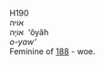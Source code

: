 <body>
  <p>H190<br>  אויה  <br> אוֹיָה  ‎  ‘ôyâh  <br><i>o-yaw‘ </i><br>Feminine of <a href="h0188.htm">188</a>  - woe.<br></p>
 </body>